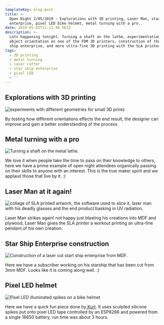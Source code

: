 ```yaml
---
templateKey: blog-post
title: >-
  Open Night 2/05/2019 - Explorations with 3D printing, Laser Man, starship
  enterprise, pixel LED bike helmet, metal turning with a pro..
date: 2019-05-02T11:12:46.562Z
description: >-
  Lots happening tonight. Turning a shaft on the lathe, experimentation in
  object orientation on one of the FDM 3D printers, construction of the start
  ship enterprise, and more ultra-fine 3D printing with the SLA printer.
tags:
  - 3D printing
  - metal turning
  - laser cutter
  - star ship enterprise
  - pixel LED
  - ''
---
```



## Explorations with 3D printing

![experiments with different geometries for small 3D prints](/img/img_20190502_193106-collage.jpg "experiments with different geometries for small 3D prints")

By testing how different orientations effects the end result, the designer can improve and gain a better understanding of the process.



## Metal turning with a pro

![Turning a shaft on the metal lathe.](/img/img_20190502_212304-collage.jpg "Turning a shaft on the metal lathe.")

We love it when people take the time to pass on their knowledge to others, here we have a prime example of open night attendees organically passing on their skills to anyone with an interest. This is the true maker spirit and we applaud those that live by it. :)

## Laser Man at it again!

![collage of SLA printed artwork, the software used to slice it, laser man with his deadly glasses and the end product basking in UV radiation.](/img/img_20190502_193619-collage.jpg "Laser Man!")

Laser Man strikes again! not happy just blasting his creations into MDF and plywood, Laser Man gives the SLA printer a workout printing an ultra-fine pendant of his own creation.



## Star Ship Enterprise construction

![Construction of a laser cut start ship enterprise from MDF.](/img/img_20190502_193144.jpg "Construction of a laser cut start ship enterprise from MDF.")

Here we have a subscriber working on his starship that has been cut from 3mm MDF. Looks like it is coming along well. :)

## Pixel LED helmet

![Pixel LED illuminated spikes on a bike helmet](/img/img_20190427_154455.jpg "Pixel LED illuminated spikes on a bike helmet")

Here we have a quick fun piece done by[ Kurt](https://themakers.org/bios/KurtSchoenhoff/). It uses sculpted silicone spikes put onto pixel LED tape controlled by an ESP8266 and powered from a single 18650 battery, run time was about 3 hours.
